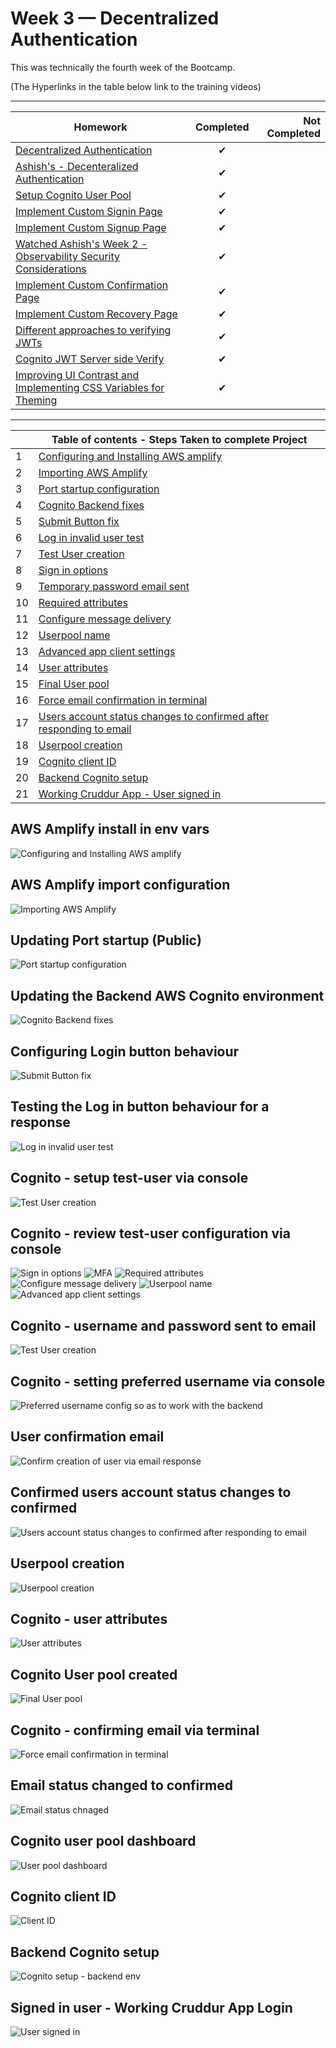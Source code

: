 # Week 3 — Decentralized Authentication
This was technically the fourth week of the Bootcamp. 

(The Hyperlinks in the table below link to the training videos)
<hr/>

| Homework      | Completed     | Not Completed  |
| ------------- |:-------------:| -----:|
| [Decentralized Authentication](https://www.youtube.com/watch?v=9obl7rVgzJw&list=PLBfufR7vyJJ7k25byhRXJldB5AiwgNnWv&index=41)  | ✔     |    |
| [Ashish's - Decenteralized Authentication](https://www.youtube.com/watch?v=tEJIeII66pY&list=PLBfufR7vyJJ7k25byhRXJldB5AiwgNnWv&index=39)   | ✔ |  |
| [Setup Cognito User Pool](https://www.youtube.com/watch?v=9obl7rVgzJw&list=PLBfufR7vyJJ7k25byhRXJldB5AiwgNnWv&index=40)  | ✔     |    |
| [Implement Custom Signin Page](https://www.youtube.com/watch?v=9obl7rVgzJw&list=PLBfufR7vyJJ7k25byhRXJldB5AiwgNnWv&index=40) | ✔      |   |
| [Implement Custom Signup Page](https://www.youtube.com/watch?v=T4X4yIzejTc&list=PLBfufR7vyJJ7k25byhRXJldB5AiwgNnWv&index=41 )|✔      |   |
| [Watched Ashish's Week 2 - Observability Security Considerations](https://www.youtube.com/watch?v=bOf4ITxAcXc&list=PLBfufR7vyJJ7k25byhRXJldB5AiwgNnWv&index=31)|✔      |   |
| [Implement Custom Confirmation Page](https://www.youtube.com/watch?v=T4X4yIzejTc&list=PLBfufR7vyJJ7k25byhRXJldB5AiwgNnWv&index=41)|    ✔  |   |
| [Implement Custom Recovery Page](https://www.youtube.com/watch?v=T4X4yIzejTc&list=PLBfufR7vyJJ7k25byhRXJldB5AiwgNnWv&index=41)  | ✔   |   |
| [Different approaches to verifying JWTs](https://www.youtube.com/watch?v=nJjbI4BbasU&list=PLBfufR7vyJJ7k25byhRXJldB5AiwgNnWv&index=43) |✔      |   |
| [Cognito JWT Server side Verify](https://youtu.be/d079jccoG-M)| ✔   |   |
| [Improving UI Contrast and Implementing CSS Variables for Theming](https://youtu.be/m9V4SmJWoJU)| ✔   |   |

<hr/>

|    | Table of contents - Steps Taken to complete Project                                                                                                                                                                         |
|----|-------------------------------------------------------------------------------------------------------------------------------------------------------------------------------------------|
| 1  | [Configuring and Installing AWS amplify](https://github.com/Stevecmd/aws-bootcamp-cruddur-2023/blob/main/journal/week3.md#aws-amplify-install-in-env-vars)                                |
| 2  | [Importing AWS Amplify](https://github.com/Stevecmd/aws-bootcamp-cruddur-2023/blob/main/journal/week3.md#aws-amplify-import-configuration)                                                |
| 3  | [Port startup configuration](https://github.com/Stevecmd/aws-bootcamp-cruddur-2023/blob/main/journal/week3.md#updating-port-startup-public)                                               |
| 4  | [Cognito Backend fixes](https://github.com/Stevecmd/aws-bootcamp-cruddur-2023/blob/main/journal/week3.md#updating-the-backend-aws-cognito-environment)                                    |
| 5  | [Submit Button fix](https://github.com/Stevecmd/aws-bootcamp-cruddur-2023/blob/main/journal/week3.md#configuring-login-button-behaviour)                                                  |
| 6  | [Log in invalid user test](https://github.com/Stevecmd/aws-bootcamp-cruddur-2023/blob/main/journal/week3.md#testing-the-log-in-button-behaviour-for-a-response)                           |
| 7  | [Test User creation](https://github.com/Stevecmd/aws-bootcamp-cruddur-2023/blob/main/journal/week3.md#cognito---setup-test-user-via-console)                                              |
| 8  | [Sign in options](https://github.com/Stevecmd/aws-bootcamp-cruddur-2023/blob/main/journal/week3.md#cognito---review-test-user-configuration-via-console)                                  |
| 9  | [Temporary password email sent](https://github.com/Stevecmd/aws-bootcamp-cruddur-2023/blob/main/journal/week3.md#cognito---username-and-password-sent-to-email)                                                     |
| 10 | [Required attributes](https://github.com/Stevecmd/aws-bootcamp-cruddur-2023/blob/main/journal/week3.md#cognito---setting-preferred-username-via-console)                                  |
| 11 | [Configure message delivery](https://github.com/Stevecmd/aws-bootcamp-cruddur-2023/blob/main/journal/week3.md#user-confirmation-email)                                                    |
| 12 | [Userpool name](https://github.com/Stevecmd/aws-bootcamp-cruddur-2023/blob/main/journal/week3.md#confirmed-users-account-status-changes-to-confirmed)                                     |
| 13 | [Advanced app client settings](https://github.com/Stevecmd/aws-bootcamp-cruddur-2023/blob/main/journal/week3.md#userpool-creation)                                                        |
| 14 | [User attributes](https://github.com/Stevecmd/aws-bootcamp-cruddur-2023/blob/main/journal/week3.md#cognito---user-attributes)                                                             |
| 15 | [Final User pool](https://github.com/Stevecmd/aws-bootcamp-cruddur-2023/blob/main/journal/week3.md#cognito-user-pool-created)                                                             |
| 16 | [Force email confirmation in terminal](https://github.com/Stevecmd/aws-bootcamp-cruddur-2023/blob/main/journal/week3.md#cognito---confirming-email-via-terminal)                          |
| 17 | [Users account status changes to confirmed after responding to email](https://github.com/Stevecmd/aws-bootcamp-cruddur-2023/blob/main/journal/week3.md#email-status-changed-to-confirmed) |
| 18 | [Userpool creation](https://github.com/Stevecmd/aws-bootcamp-cruddur-2023/blob/main/journal/week3.md#cognito-user-pool-dashboard)                                                         |
| 19 | [Cognito client ID](https://github.com/Stevecmd/aws-bootcamp-cruddur-2023/blob/main/journal/week3.md#cognito-client-id)                                                                   |
| 20 | [Backend Cognito setup](https://github.com/Stevecmd/aws-bootcamp-cruddur-2023/blob/main/journal/week3.md#backend-cognito-setup)                                                           |
| 21 | [Working Cruddur App - User signed in](https://github.com/Stevecmd/aws-bootcamp-cruddur-2023/blob/main/journal/week3.md#signed-in-user---working-cruddur-app-login)                                             |
                                                                                                                                       



## AWS Amplify install in env vars

![Configuring and Installing AWS amplify](https://github.com/Stevecmd/aws-bootcamp-cruddur-2023/blob/main/journal/Week%203/Install%20aws%20amplify.JPG)


## AWS Amplify import configuration     

![Importing AWS Amplify](https://github.com/Stevecmd/aws-bootcamp-cruddur-2023/blob/main/journal/Week%203/aws%20amplify%20import.JPG)


## Updating Port startup (Public)

![Port startup configuration](https://github.com/Stevecmd/aws-bootcamp-cruddur-2023/blob/main/journal/Week%203/Update%20to%20gitpod%20yaml%20public%20ports.JPG)


## Updating the Backend AWS Cognito environment

![Cognito Backend fixes](https://github.com/Stevecmd/aws-bootcamp-cruddur-2023/blob/main/journal/Week%203/Cognito%20backend%20fixes.JPG)


## Configuring Login button behaviour

![Submit Button fix](https://github.com/Stevecmd/aws-bootcamp-cruddur-2023/blob/main/journal/Week%203/editing%20on%20submit.JPG)


## Testing the Log in button behaviour for a response

![Log in invalid user test](https://github.com/Stevecmd/aws-bootcamp-cruddur-2023/blob/main/journal/Week%203/Incorrect%20username%20or%20password.JPG)


## Cognito - setup test-user via console
![Test User creation](https://github.com/Stevecmd/aws-bootcamp-cruddur-2023/blob/main/journal/Week%203/test%20user.JPG)

## Cognito - review test-user configuration via console
![Sign in options](https://github.com/Stevecmd/aws-bootcamp-cruddur-2023/blob/main/journal/Week%203/cognito%201.JPG)
![MFA](https://github.com/Stevecmd/aws-bootcamp-cruddur-2023/blob/main/journal/Week%203/cognito%202.JPG)
![Required attributes](https://github.com/Stevecmd/aws-bootcamp-cruddur-2023/blob/main/journal/Week%203/cognito%204.JPG)
![Configure message delivery](https://github.com/Stevecmd/aws-bootcamp-cruddur-2023/blob/main/journal/Week%203/cognito%205.JPG)
![Userpool name](https://github.com/Stevecmd/aws-bootcamp-cruddur-2023/blob/main/journal/Week%203/cognito%206.JPG)
![Advanced app client settings](https://github.com/Stevecmd/aws-bootcamp-cruddur-2023/blob/main/journal/Week%203/cognito%207.JPG)


## Cognito - username and password sent to email
![Test User creation](https://github.com/Stevecmd/aws-bootcamp-cruddur-2023/blob/main/journal/Week%203/cognito%20email%20password.JPG)

## Cognito - setting preferred username via console

![Preferred username config so as to work with the backend](https://github.com/Stevecmd/aws-bootcamp-cruddur-2023/blob/main/journal/Week%203/setting%20preferred%20username.JPG)


## User confirmation email

![Confirm creation of user via email response](https://github.com/Stevecmd/aws-bootcamp-cruddur-2023/blob/main/journal/Week%203/test%20user%20email%20setting%20temp%20password.JPG)


## Confirmed users account status changes to confirmed

![Users account status changes to confirmed after responding to email](https://github.com/Stevecmd/aws-bootcamp-cruddur-2023/blob/main/journal/Week%203/Status%20change%20pending%20to%20confirmed.JPG)

## Userpool creation

![Userpool creation](https://github.com/Stevecmd/aws-bootcamp-cruddur-2023/blob/main/journal/Week%203/userpool%20creation.JPG)


## Cognito - user attributes

![User attributes](https://github.com/Stevecmd/aws-bootcamp-cruddur-2023/blob/main/journal/Week%203/user%20attributes.JPG)


## Cognito User pool created

![Final User pool](https://github.com/Stevecmd/aws-bootcamp-cruddur-2023/blob/main/journal/Week%203/userpool.JPG)


## Cognito - confirming email via terminal

![Force email confirmation in terminal](https://github.com/Stevecmd/aws-bootcamp-cruddur-2023/blob/main/journal/Week%203/confirming%20email%20via%20terminal.JPG)

## Email status changed to confirmed

![Email status chnaged](https://github.com/Stevecmd/aws-bootcamp-cruddur-2023/blob/main/journal/Week%203/Userpool%20review.jpg)


## Cognito user pool dashboard

![User pool dashboard](https://github.com/Stevecmd/aws-bootcamp-cruddur-2023/blob/main/journal/Week%203/Cognito%20user%20pool.JPG)


## Cognito client ID

![Client ID](https://github.com/Stevecmd/aws-bootcamp-cruddur-2023/blob/main/journal/Week%203/Cognito%20client%20ID.JPG)


## Backend Cognito setup

![Cognito setup - backend env](https://github.com/Stevecmd/aws-bootcamp-cruddur-2023/blob/main/journal/Week%203/Backend%20cognito%20setup.JPG)


## Signed in user - Working Cruddur App Login

![User signed in](https://github.com/Stevecmd/aws-bootcamp-cruddur-2023/blob/main/journal/Week%203/Working%20app%20showing%20logged%20in%20user.JPG)

